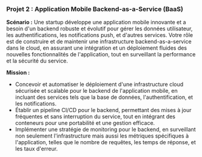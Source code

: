 ### Projet 2 : Application Mobile Backend-as-a-Service (BaaS)

**Scénario :** Une startup développe une application mobile innovante et a besoin d'un backend robuste et évolutif pour gérer les données utilisateur, les authentifications, les notifications push, et d'autres services. Votre rôle est de construire et de maintenir une infrastructure backend-as-a-service dans le cloud, en assurant une intégration et un déploiement fluides des nouvelles fonctionnalités de l'application, tout en surveillant la performance et la sécurité du service.

**Mission :**
- Concevoir et automatiser le déploiement d'une infrastructure cloud sécurisée et scalable pour le backend de l'application mobile, en incluant des services tels que la base de données, l'authentification, et les notifications.
- Établir un pipeline CI/CD pour le backend, permettant des mises à jour fréquentes et sans interruption du service, tout en intégrant des conteneurs pour une portabilité et une gestion efficace.
- Implémenter une stratégie de monitoring pour le backend, en surveillant non seulement l'infrastructure mais aussi les métriques spécifiques à l'application, telles que le nombre de requêtes, les temps de réponse, et les taux d'erreur.
